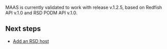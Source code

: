 MAAS is currently validated to work with release v.1.2.5, based on Redfish API v.1.0 and RSD PODM API v.1.0.

<h2 id="heading--next-steps">Next steps</h2>

-   [Add an RSD host](manage-rsd-add.md)

<!-- LINKS -->

